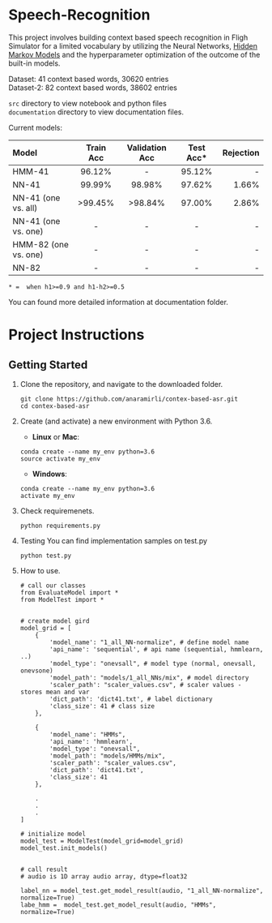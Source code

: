 # Speech-Recognition

This project involves building context based speech recognition in Fligh Simulator for a limited vocabulary by utilizing the Neural Networks, [Hidden Markov Models](https://mi.eng.cam.ac.uk/~mjfg/mjfg_NOW.pdf) and the hyperparameter optimization of the outcome of the built-in models.


Dataset: 41 context based words, 30620 entries<br/>
Dataset-2: 82 context based words, 38602 entries<br/>

`src` directory to view notebook and python files<br/>
`documentation` directory to view documentation files.<br/>

Current models:

| Model | Train Acc | Validation Acc | Test Acc* | Rejection
| :--- | :---: | :---: | :---: | ---: |     
| HMM-41   | 96.12% | - | 95.12% | - |
| NN-41 | 99.99% | 98.98% | 97.62% | 1.66% |
| NN-41 (one vs. all) | >99.45% | >98.84% | 97.00% | 2.86% |
| NN-41 (one vs. one) | - | - | - | - |
| HMM-82 (one vs. one) | - | - | - | - |
| NN-82 | - | - | - | - |

`* =  when h1>=0.9 and h1-h2>=0.5`

You can found more detailed information at documentation folder.

# Project Instructions

## Getting Started

1. Clone the repository, and navigate to the downloaded folder.

    ```
    git clone https://github.com/anaramirli/contex-based-asr.git
    cd contex-based-asr
    ```
    
2. Create (and activate) a new environment with Python 3.6.

    * **Linux** or **Mac**:
    ```
    conda create --name my_env python=3.6
    source activate my_env
    ```
    
    * **Windows**:
    
    ```
    conda create --name my_env python=3.6
    activate my_env
    ```

3. Check requiremenets.
    ```
    python requirements.py
    ```
4. Testing
    You can find implementation samples on test.py
    ```
    python test.py
    ```
5. How to use.
    
    ```
    # call our classes
    from EvaluateModel import *
    from ModelTest import *
    
    
    # create model gird
    model_grid = [
        {      
            'model_name': "1_all_NN-normalize", # define model name
            'api_name': 'sequential', # api name (sequential, hmmlearn, ..)
            'model_type': "onevsall", # model type (normal, onevsall, onevsone)
            'model_path': "models/1_all_NNs/mix", # model directory
            'scaler_path': "scaler_values.csv", # scaler values - stores mean and var
            'dict_path': 'dict41.txt', # label dictionary
            'class_size': 41 # class size
        },
        
        {      
            'model_name': "HMMs", 
            'api_name': 'hmmlearn',
            'model_type': "onevsall", 
            'model_path': "models/HMMs/mix",
            'scaler_path': "scaler_values.csv",
            'dict_path': 'dict41.txt',
            'class_size': 41
        },
        
        .
        .
        .
    ]
    
    # initialize model
    model_test = ModelTest(model_grid=model_grid)
    model_test.init_models()
    
    
    # call result
    # audio is 1D array audio array, dtype=float32
    
    label_nn = model_test.get_model_result(audio, "1_all_NN-normalize", normalize=True)
    labe_hmm =  model_test.get_model_result(audio, "HMMs", normalize=True)
    
    ```
